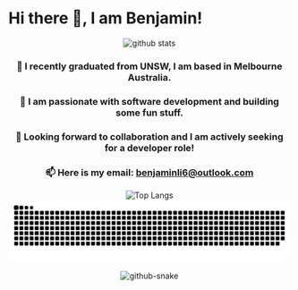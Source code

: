 # Hi there 👋, I am Benjamin!
<div align="center">
  <picture decoding="async" loading="lazy">
    <source media="(prefers-color-scheme: light)" srcset="https://pixel-profile.vercel.app/api/github-stats?username=benjamin-jun-li&theme=serene&pixelate_avatar=false&screen_effect=true">
    <source media="(prefers-color-scheme: dark)" srcset="https://pixel-profile.vercel.app/api/github-stats?username=benjamin-jun-li&theme=serene&pixelate_avatar=false&screen_effect=true">
    <img alt="github stats" src="https://pixel-profile.vercel.app/api/github-stats?username=benjamin-jun-li&theme=serene&pixelate_avatar=false&screen_effect=true">
  </picture>


  ### 🌱 I recently graduated from UNSW, I am based in Melbourne Australia.
  ### 🔭 I am passionate with software development and building some fun stuff.
  ### 👯 Looking forward to collaboration and I am actively seeking for a developer role!
  ### 📫 Here is my email: [benjaminli6@outlook.com](mailto:benjaminli6@outlook.com)
  


  ![Top Langs](https://github-readme-stats-green-two-32.vercel.app/api/top-langs/?username=benjamin-jun-li&layout=compact&size_weight=0.5&count_weight=0.5&theme=dark&show_icons=true)
  ![benjamin's github activity graph](https://raw.githubusercontent.com/benjamin-jun-li/benjamin-jun-li/output/github-contribution-grid-snake-dark.svg)
  
<picture>
  <source media="(prefers-color-scheme: dark)" srcset="https://raw.githubusercontent.com/benjamin-jun-li/benjamin-jun-li/output/github-contribution-grid-snake-dark.svg" />
  <source media="(prefers-color-scheme: light)" srcset="https://raw.githubusercontent.com/benjamin-jun-li/benjamin-jun-li/output/github-contribution-grid-snake.svg" />
  <img alt="github-snake" src="github-snake.svg" />
</picture>
</div>

